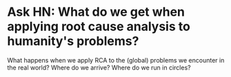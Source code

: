 # Ask HN: What do we get when applying root cause analysis to humanity's problems?

What happens when we apply RCA to the (global) problems we encounter in the real world? Where do we arrive? Where do we run in circles?
